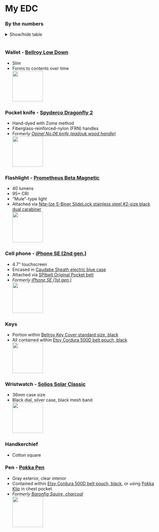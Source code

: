 # My EDC
### By the numbers

<details><summary>Show/hide table</summary>

<table>
  <thead>
    <tr>
      <th>EDC Item</th>
      <th>Weight (g)</th>
      <th>Date acquired</th>
      <th>Simplicity</th>
      <th>Functionality</th>
      <th>Carryability</th>
      <th>Durability</th>
    </tr>
  </thead>
  <tbody>
    <tr>
      <td>Handkerchief</td>
      <td>&nbsp;</td>
      <td>2018</td>
      <td>⭐️⭐️⭐️⭐️⭐️</td>
      <td>⭐️⭐️⭐️</td>
      <td>⭐️⭐️⭐️</td>
      <td>⭐️⭐️⭐️⭐️⭐️</td>
    </tr>
    <tr>
      <td>Knife</td>
      <td>34</td>
      <td>2023</td>
      <td>⭐️⭐️⭐️⭐️</td>
      <td>⭐️⭐️⭐️⭐️</td>
      <td>⭐️⭐️⭐️⭐️</td>
      <td>⭐️⭐️⭐️⭐️</td>
    </tr>
    <tr>
      <td>Flashlight</td>
      <td>34</td>
      <td>2022</td>
      <td>⭐️⭐️⭐️⭐️⭐️</td>
      <td>⭐️⭐️⭐️</td>
      <td>⭐️⭐️⭐️</td>
      <td>⭐️⭐️⭐️⭐️</td>
    </tr>
    <tr>
      <td>Watch</td>
      <td>&nbsp;</td>
      <td>2023</td>
      <td>⭐️⭐️⭐️⭐️⭐️</td>
      <td>⭐️⭐️⭐️⭐️</td>
      <td>⭐️⭐️⭐️</td>
      <td>⭐️⭐️⭐️</td>
    </tr>
    <tr>
      <td>Wallet</td>
      <td>&nbsp;</td>
      <td>2018</td>
      <td>⭐️⭐️⭐️⭐️</td>
      <td>⭐️⭐️⭐️⭐️</td>
      <td>⭐️⭐️</td>
      <td>⭐️⭐️⭐️⭐️</td>
    </tr>
    <tr>
      <td>Keys</td>
      <td>&nbsp;</td>
      <td>N/A</td>
      <td>⭐️⭐️⭐️</td>
      <td>⭐️⭐️⭐️</td>
      <td>⭐️⭐️⭐️⭐️</td>
      <td>⭐️⭐️⭐️⭐️</td>
    </tr>
    <tr>
      <td>Pen</td>
      <td></td>
      <td>2024</td>
      <td>⭐️⭐️⭐️⭐️⭐️</td>
      <td>⭐️⭐️⭐️</td>
      <td>⭐️⭐️⭐️</td>
      <td>⭐️⭐️⭐️</td>
    </tr>
    <tr>
      <td>Former pen</td>
      <td>24</td>
      <td>2020</td>
      <td>⭐️⭐️⭐️⭐️</td>
      <td>⭐️⭐️</td>
      <td>⭐️</td>
      <td>⭐️⭐️⭐️⭐️</td>
    </tr>
    <tr>
      <td>Former knife</td>
      <td>31</td>
      <td>2020</td>
      <td>⭐️⭐️⭐️⭐️⭐️</td>
      <td>⭐️⭐️</td>
      <td>⭐️</td>
      <td>⭐️⭐️</td>
    </tr>
    <tr>
      <td>Former cell phone</td>
      <td>113</td>
      <td>2017</td>
      <td>⭐️</td>
      <td>⭐️⭐️⭐️</td>
      <td>⭐️⭐️⭐️</td>
      <td>⭐️</td>
    </tr>
    <tr>
      <td>Cell phone</td>
      <td>148</td>
      <td>2021</td>
      <td>⭐️</td>
      <td>⭐️⭐️⭐️⭐️</td>
      <td>⭐️⭐️</td>
      <td>⭐️</td>
    </tr>
  </tbody>
</table>
</details>

<br/>

### Wallet - [Bellroy Low Down](https://web.archive.org/web/20170706115623/https://bellroy.com/products/low-down-wallet/default/black)
* Slim
* Forms to contents over time  
[<img src="https://github.com/ast96/edc/assets/20477698/68ebfa42-eaf5-4eb3-96e7-39ba2e3b5ebf" width="100" />](https://github.com/ast96/edc/assets/20477698/68ebfa42-eaf5-4eb3-96e7-39ba2e3b5ebf)
### Pocket knife - [Spyderco Dragonfly 2](https://www.spyderco.com/catalog/details/C28ZFGR2/1056)
* Hand-dyed with Zome method
* Fiberglass-reinforced-nylon (FRN) handles
* _Formerly [Opinel No.06 knife (padouk wood handle)](https://www.amazon.com/Opinel-Stainless-Steel-Folding-Pocket/dp/B000OEX94G?th=1)_  
[<img src="https://github.com/ast96/edc/assets/20477698/188dd253-4187-41f7-a9d9-b15108db04ee" width="100" />](https://github.com/ast96/edc/assets/20477698/188dd253-4187-41f7-a9d9-b15108db04ee)
### Flashlight - [Prometheus Beta Magnetic](https://darksucks.com/products/beta-magnetic)
* 40 lumens
* 95+ CRI
* "Mule"-type light
* Attached via [Nite-Ize S-Biner SlideLock stainless steel #2-size black dual carabiner](https://niteize.com/s-biner-slidelock-stainless-steel#color=32&size=61&inner_qty=17)  
[<img src="https://github.com/ast96/edc/assets/20477698/576b92c4-1c3e-467c-8d80-9c22f7f5ac90" width="100" />](https://github.com/ast96/edc/assets/20477698/576b92c4-1c3e-467c-8d80-9c22f7f5ac90)
### Cell phone - [iPhone SE (2nd gen.)](https://support.apple.com/kb/SP820?locale=en_US)
* 4.7" touchscreen
* Encased in [Caudabe Sheath electric blue case](https://caudabe.com/products/sheath-iphone-se-2020?variant=32575351292001)
* Attached via [SPIbelt Original Pocket belt](https://spibelt.com/collections/running-belts/products/spibelt-original-pocket)
* _Formerly [iPhone SE (1st gen.)](https://support.apple.com/kb/SP738?locale=en_US)_  
[<img src="https://github.com/ast96/edc/assets/20477698/39dafece-6b39-4dc6-acd6-ecd84439343b" width="100" />](https://github.com/ast96/edc/assets/20477698/39dafece-6b39-4dc6-acd6-ecd84439343b)
### Keys
* Portion within [Bellroy Key Cover standard size, black](https://bellroy.com/products/key-cover?color=black&material=leather&size=standard)
* All contained within [Etsy Cordura 500D belt pouch, black](https://www.etsy.com/listing/1388246171/edc-pouch-cordura-belt-pouch-zipper)  
[<img src="https://github.com/ast96/edc/assets/20477698/f721e597-a4e5-41e9-bd0a-dac07a71a956" width="100" />](https://github.com/ast96/edc/assets/20477698/f721e597-a4e5-41e9-bd0a-dac07a71a956)
### Wristwatch - [Solios Solar Classic](https://www.solioswatches.com/collections/the-solar/products/solar-watch-black-dial-silver-case-mesh-black?case%2520size=36mm)
* 36mm case size
* Black dial, silver case, black mesh band  
[<img src="https://github.com/ast96/edc/assets/20477698/a30dd4eb-659c-410b-a752-b2cd1c218cd0" width="100" />](https://github.com/ast96/edc/assets/20477698/a30dd4eb-659c-410b-a752-b2cd1c218cd0)
### Handkerchief
* Cotton square
  
  <!-- This line left intentionally blank-->
### Pen - [Pokka Pen](https://pokkapens.com/collections/original-pokka-pens)
* Gray exterior, clear interior
* Contained within [Etsy Cordura 500D belt pouch, black](https://www.etsy.com/listing/1388246171/edc-pouch-cordura-belt-pouch-zipper), or using [Pokka Klip](https://pokkapens.com/collections/accessories/products/pokka-klip) in chest pocket 
* _Formerly [Baronfig Squire, charcoal](https://baronfig.com/products/squire?variant=12385312070)_  
[<img src="https://github.com/user-attachments/assets/c1f2f7ca-b8eb-4bae-8bfc-b371f4b76bb0" width="100" />](https://github.com/user-attachments/assets/c1f2f7ca-b8eb-4bae-8bfc-b371f4b76bb0)

